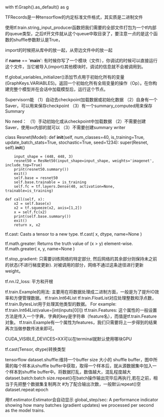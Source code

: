 with tf.Graph().as_default() as g

TFRecords是一种tensorflow的内定标准文件格式，其实质是二进制文件

使用tf.train.string_input_producer函数把我们需要的全部文件打包为一个tf内部的queue类型，之后tf开文件就从这个queue中取目录了，要注意一点的是这个函数的shuffle参数默认是True，

import的时候把从库中的放一起，从旁边文件中的放一起

if __name__ == '__main__':
有时候你写了一个模块（文件），你调试的时候可以直接运行这个文件，当它被导入(import)其他模块时，调试的信息就不会被调用到。

tf.global_variables_initializer()添加节点用于初始化所有的变量(GraphKeys.VARIABLES)。返回一个初始化所有全局变量的操作（Op）。在你构建完整个模型并在会话中加载模型后，运行这个节点。

Supervisorn能
（1）自动去checkpoint加载数据或初始化数据
（2）自身有一个Saver，可以用来保存checkpoint
（3）有一个summary_computed用来保存Summary

No need：
（1）手动初始化或从checkpoint中加载数据
（2）不需要创建Saver，使用sv内部的就可以
（3）不需要创建summary writer

class Resnet(Model):
    def __init__(self, num_classes=40, is_training=True, update_batch_stats=True, stochastic=True, seed=1234):
        super(Resnet, self).__init__()

        input_shape = (448, 448, 3)
        resnet50 = ResNet50(input_shape=input_shape, weights='imagenet', include_top=True)
        print(resnet50.summary())
        exit()
        self.base = resnet50
        self.base.trainable = is_training
        self.fc = tf.layers.Dense(40, activation=None, trainable=is_training)

    def call(self, x):
        x2 = self.base(x)
        x2 = tf.squeeze(x2, axis=[1,2])
        x = self.fc(x2)
        print(self.base.summary())
        exit()
        return x, x2

tf.cast: Casts a tensor to a new type.
tf.cast(
    x,
    dtype,
    name=None
)

tf.math.greater: Returns the truth value of (x > y) element-wise.
tf.math.greater(
    x,
    y,
    name=None
)

tf.stop_gradient: 只需要训练网络的特定部分, 然后网络的其余部分则保持未之前的状态(不进行梯度更新).
对被调用的部分，网络不通过这条途径进行更新weight。

tf.nn.l2_loss: 平方和开根

tf.train.Example的用法:
主要用在将数据处理成二进制方面，一般是为了提升IO效率和方便管理数据。
tf.train.Int64List tf.train.FloatList对应处理整数和浮点数，tf.train.BytesList用于处理其他类型的数据。
For example:
tf.train.Int64List(value=[int(inputs[0])])
tf.train.Features:
这个属性的一般设置方法是传入一个字典，字典的key是字符串（feature名），而值是tf.train.Feature对象。
tf.train.Example有一个属性为features，我们只需要将上一步得到的结果再次当做参数传进来即可。

CUDA_VISIBLE_DEVICES=XX可以在terminal就默认使用哪块GPU

tf.cast(Tensor, dtype)转换类型

tensorflow 
dataset.shuffle:维持一个buffer size 大小的 shuffle buffer，图中所需的每个样本从shuffle buffer中获取，取得一个样本后，就从源数据集中加入一个样本到shuffle buffer中。将数据打乱，数值越大，混乱程度越大
dataset.batch:batch size.repeat()在batch操作输出完毕后再执行,若在之前，相当于先把整个数据集复制两次 #为了配合输出次数，一般默认repeat()空
dataset.repeat:epoch

用tf.estimator.Estimator会自动显示
global_step/sec: A performance indicator showing how many batches (gradient updates) we processed per second as the model trains.
